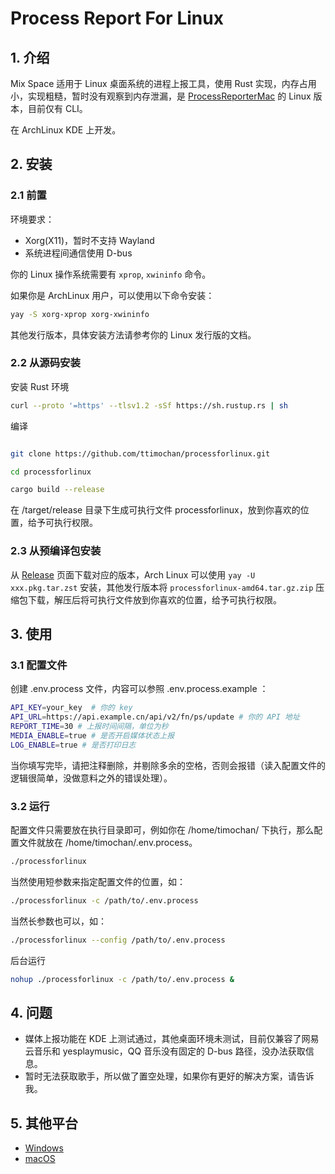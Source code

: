 # Process Report For Linux

## 1. 介绍

Mix Space 适用于 Linux 桌面系统的进程上报工具，使用 Rust 实现，内存占用小，实现粗糙，暂时没有观察到内存泄漏，是 [ProcessReporterMac](https://github.com/mx-space/ProcessReporterMac) 的 Linux 版本，目前仅有 CLI。

在 ArchLinux KDE 上开发。

## 2. 安装

### 2.1 前置

环境要求：

- Xorg(X11)，暂时不支持 Wayland
- 系统进程间通信使用 D-bus

你的 Linux 操作系统需要有 `xprop`, `xwininfo` 命令。

如果你是 ArchLinux 用户，可以使用以下命令安装：

```bash
yay -S xorg-xprop xorg-xwininfo
```

其他发行版本，具体安装方法请参考你的 Linux 发行版的文档。

### 2.2 从源码安装

安装 Rust 环境

```bash
curl --proto '=https' --tlsv1.2 -sSf https://sh.rustup.rs | sh
```

编译

```bash

git clone https://github.com/ttimochan/processforlinux.git

cd processforlinux

cargo build --release
```

在 /target/release 目录下生成可执行文件 processforlinux，放到你喜欢的位置，给予可执行权限。

### 2.3 从预编译包安装

从 [Release](https://github.com/ttimochan/processforlinux/releases) 页面下载对应的版本，Arch Linux 可以使用 `yay -U xxx.pkg.tar.zst` 安装，其他发行版本将 `processforlinux-amd64.tar.gz.zip` 压缩包下载，解压后将可执行文件放到你喜欢的位置，给予可执行权限。

## 3. 使用

### 3.1 配置文件

创建 .env.process 文件，内容可以参照 .env.process.example ：

```sh
API_KEY=your_key  # 你的 key
API_URL=https://api.example.cn/api/v2/fn/ps/update # 你的 API 地址
REPORT_TIME=30 # 上报时间间隔，单位为秒
MEDIA_ENABLE=true # 是否开启媒体状态上报
LOG_ENABLE=true # 是否打印日志
```

当你填写完毕，请把注释删除，并剔除多余的空格，否则会报错（读入配置文件的逻辑很简单，没做意料之外的错误处理）。

### 3.2 运行

配置文件只需要放在执行目录即可，例如你在 /home/timochan/ 下执行，那么配置文件就放在 /home/timochan/.env.process。

```bash
./processforlinux
```

当然使用短参数来指定配置文件的位置，如：

```bash
./processforlinux -c /path/to/.env.process
```

当然长参数也可以，如：

```bash
./processforlinux --config /path/to/.env.process
```

后台运行

```bash
nohup ./processforlinux -c /path/to/.env.process &
```

## 4. 问题

- 媒体上报功能在 KDE 上测试通过，其他桌面环境未测试，目前仅兼容了网易云音乐和 yesplaymusic，QQ 音乐没有固定的 D-bus 路径，没办法获取信息。
- 暂时无法获取歌手，所以做了置空处理，如果你有更好的解决方案，请告诉我。

## 5. 其他平台

- [Windows](https://github.com/TNXG/ProcessReporterWinpy)
- [macOS](https://github.com/mx-space/ProcessReporterMac)

